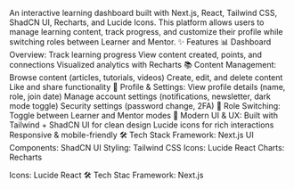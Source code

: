 An interactive learning dashboard built with Next.js, React, Tailwind CSS, ShadCN UI, Recharts, and Lucide Icons.
This platform allows users to manage learning content, track progress, and customize their profile while switching roles between Learner and Mentor.
✨ Features
📊 Dashboard Overview:
Track learning progress
View content created, points, and connections
Visualized analytics with Recharts
📚 Content Management:
Browse content (articles, tutorials, videos)
Create, edit, and delete content
Like and share functionality
👤 Profile & Settings:
View profile details (name, role, join date)
Manage account settings (notifications, newsletter, dark mode toggle)
Security settings (password change, 2FA)
🔄 Role Switching:
Toggle between Learner and Mentor modes
🎨 Modern UI & UX:
Built with Tailwind + ShadCN UI for clean design
Lucide icons for rich interactions
Responsive & mobile-friendly
🛠️ Tech Stack
Framework: Next.js
UI Components: ShadCN UI
Styling: Tailwind CSS
Icons: Lucide React
Charts: Recharts

Icons: Lucide React
🛠️ Tech Stac
Framework: Next.js
